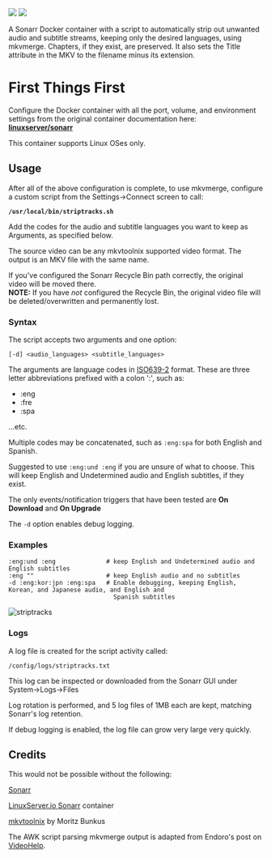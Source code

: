 [![](https://images.microbadger.com/badges/image/thecaptain989/sonarr.svg)](https://microbadger.com/images/thecaptain989/sonarr "Get your own image badge on microbadger.com")
[![](https://images.microbadger.com/badges/version/thecaptain989/sonarr.svg)](https://microbadger.com/images/thecaptain989/sonarr "Get your own version badge on microbadger.com")

A Sonarr Docker container with a script to automatically strip out unwanted audio and subtitle streams, keeping only the desired languages, using mkvmerge. Chapters, if they exist, are preserved. It also sets the Title attribute in the MKV to the filename minus its extension.

# First Things First
Configure the Docker container with all the port, volume, and environment settings from the original container documentation here:  
**[linuxserver/sonarr](https://hub.docker.com/r/linuxserver/sonarr)**

This container supports Linux OSes only.

## Usage

After all of the above configuration is complete, to use mkvmerge, configure a custom script from the Settings->Connect screen to call:

**`/usr/local/bin/striptracks.sh`**

Add the codes for the audio and subtitle languages you want to keep as Arguments, as specified below.

The source video can be any mkvtoolnix supported video format. The output is an MKV file with the same name.

If you've configured the Sonarr Recycle Bin path correctly, the original video will be moved there.  
**NOTE:** If you have *not* configured the Recycle Bin, the original video file will be deleted/overwritten and permanently lost.

### Syntax

The script accepts two arguments and one option:

`[-d] <audio_languages> <subtitle_languages>`

The arguments are language codes in [ISO639-2](https://en.wikipedia.org/wiki/List_of_ISO_639-2_codes) format. These are three letter abbreviations prefixed with a colon ':', such as:

* :eng
* :fre
* :spa

...etc.  

Multiple codes may be concatenated, such as `:eng:spa` for both English and Spanish.  

Suggested to use `:eng:und :eng` if you are unsure of what to choose. This will keep English and Undetermined audio and English subtitles, if they exist.

The only events/notification triggers that have been tested are **On Download** and **On Upgrade**

The `-d` option enables debug logging.

### Examples
    :eng:und :eng              # keep English and Undetermined audio and English subtitles
    :eng ""                    # keep English audio and no subtitles
    -d :eng:kor:jpn :eng:spa   # Enable debugging, keeping English, Korean, and Japanese audio, and English and 
                                 Spanish subtitles

![striptracks](https://raw.githubusercontent.com/TheCaptain989/striptracks/master/images/striptracks.png)

### Logs
A log file is created for the script activity called:

`/config/logs/striptracks.txt`

This log can be inspected or downloaded from the Sonarr GUI under System->Logs->Files

Log rotation is performed, and 5 log files of 1MB each are kept, matching Sonarr's log retention.

If debug logging is enabled, the log file can grow very large very quickly.

## Credits

This would not be possible without the following:

[Sonarr](http://sonarr.tv/)

[LinuxServer.io Sonarr](https://hub.docker.com/r/linuxserver/sonarr) container

[mkvtoolnix](https://mkvtoolnix.download/) by Moritz Bunkus

The AWK script parsing mkvmerge output is adapted from Endoro's post on [VideoHelp](https://forum.videohelp.com/threads/343271-BULK-remove-non-English-tracks-from-MKV-container#post2292889).
